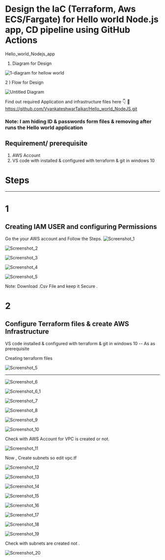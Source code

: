 # Design the IaC (Terraform, Aws ECS/Fargate) for Hello world Node.js app, CD pipeline using GitHub Actions
 
Hello_world_Nodejs_app 
1) Diagram for Design 

![1-diagram for hellow world](https://github.com/VyankateshwarTaikar/Hello_world_NodeJS/assets/102132721/7874e2db-d3d9-4395-8259-47cf6cb2c028)


2 ) Flow for Design 

![Untitled Diagram](https://github.com/VyankateshwarTaikar/Hello_world_NodeJS/assets/102132721/3b50943c-26eb-414e-9451-31b0bfa29f23) 


Find out required Application and infrastructure files here 👇 
🔗 https://github.com/VyankateshwarTaikar/Hello_world_NodeJS.git 

### Note: I am hiding ID & passwords form files & removing after runs the Hello world application

## Requirement/ prerequisite
1. AWS Account
2. VS code with installed & configured with terraform & git in windows 10


# Steps 
---------------------------------------------------------------------------------------------
# 1  
## Creating IAM USER and configuring Permissions 

Go the your AWS account and Follow the Steps.
![Screenshot_1](https://github.com/VyankateshwarTaikar/Hello_world_NodeJS/assets/102132721/17f9c014-cb56-4eb6-80de-e5a4bced67b2) 

![Screenshot_2](https://github.com/VyankateshwarTaikar/Hello_world_NodeJS/assets/102132721/c47ad414-f19b-45f4-941c-3e8b901a3fe5)


![Screenshot_3](https://github.com/VyankateshwarTaikar/Hello_world_NodeJS/assets/102132721/ccc8595a-74c9-45e0-b240-3c1465199304)





![Screenshot_4](https://github.com/VyankateshwarTaikar/Hello_world_NodeJS/assets/102132721/4b89f7f0-92d8-4a95-af84-a557a14c4f0a)






![Screenshot_5](https://github.com/VyankateshwarTaikar/Hello_world_NodeJS/assets/102132721/5bed3685-adba-4074-a706-251c74b9ded2)

Note: Download .Csv File and keep it Secure . 


# 2  
## Configure Terraform files & create AWS Infrastructure 
VS code installed & configured with terraform & git in windows 10   -- As as prerequisite

Creating terraform files 

![Screenshot_5](https://github.com/VyankateshwarTaikar/Hello_world_NodeJS/assets/102132721/5bed3685-adba-4074-a706-251c74b9ded2)

---------------------

![Screenshot_6](https://github.com/VyankateshwarTaikar/Hello_world_NodeJS/assets/102132721/cc8b8b36-a5bb-4d06-ac1c-61d4021edc82)



![Screenshot_6_1](https://github.com/VyankateshwarTaikar/Hello_world_NodeJS/assets/102132721/29a168b6-e66e-479a-9a72-154e4f79a454)







![Screenshot_7](https://github.com/VyankateshwarTaikar/Hello_world_NodeJS/assets/102132721/1cf1e7a1-1d11-4b13-875b-777fdff6ad36)

![Screenshot_8](https://github.com/VyankateshwarTaikar/Hello_world_NodeJS/assets/102132721/02125353-3df1-4f95-a58b-5c453d85a969)


![Screenshot_9](https://github.com/VyankateshwarTaikar/Hello_world_NodeJS/assets/102132721/4a656f42-d56a-46e3-b0e6-94e7aadd154f)



![Screenshot_10](https://github.com/VyankateshwarTaikar/Hello_world_NodeJS/assets/102132721/310153d1-7906-455d-b570-f63014807975)


Check with AWS Account for VPC is created or not. 

![Screenshot_11](https://github.com/VyankateshwarTaikar/Hello_world_NodeJS/assets/102132721/3039cf2d-9ba6-4787-afdc-287d997ae99e)

Now , Create subnets so edit vpc.tf 

![Screenshot_12](https://github.com/VyankateshwarTaikar/Hello_world_NodeJS/assets/102132721/5b58ad30-2882-40df-856c-1f8d590c899c)



![Screenshot_13](https://github.com/VyankateshwarTaikar/Hello_world_NodeJS/assets/102132721/a41fb682-248f-4f60-80e3-a4e39d5a05f2)




![Screenshot_14](https://github.com/VyankateshwarTaikar/Hello_world_NodeJS/assets/102132721/de0c54dd-29a8-4d5f-b662-0b8dd78ad3a5)



![Screenshot_15](https://github.com/VyankateshwarTaikar/Hello_world_NodeJS/assets/102132721/9af84398-2b77-4949-999c-e2fec34e0367)




![Screenshot_16](https://github.com/VyankateshwarTaikar/Hello_world_NodeJS/assets/102132721/4b0699d0-063e-4529-b9a1-8bcd15c5ea7e)



![Screenshot_17](https://github.com/VyankateshwarTaikar/Hello_world_NodeJS/assets/102132721/df284453-1d4e-4575-b3f0-88cc5ffd99ad)


![Screenshot_18](https://github.com/VyankateshwarTaikar/Hello_world_NodeJS/assets/102132721/2453e506-bf1e-45da-8a5c-6213fd4ea635)

![Screenshot_19](https://github.com/VyankateshwarTaikar/Hello_world_NodeJS/assets/102132721/e289c45f-f7bc-403e-8e36-0bdefa85915c)


Check with subnets are created not .

![Screenshot_20](https://github.com/VyankateshwarTaikar/Hello_world_NodeJS/assets/102132721/8b8a9923-738f-4277-9dce-87905781c334)













